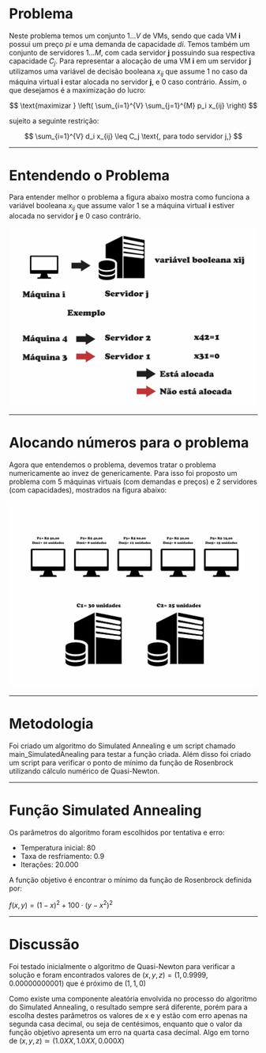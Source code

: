 # Problema

Neste problema temos um conjunto $` {1…V} `$ de VMs, sendo que cada VM **i** possui um preço $` pi `$ e uma demanda de capacidade $` di `$. Temos também um conjunto de servidores $` {1…M} `$, com cada servidor **j** possuindo sua respectiva capacidade $` C_j `$. Para representar a alocação de uma VM **i** em um servidor **j** utilizamos uma variável de decisão booleana $` x_{ij} `$ que assume 1 no caso da máquina virtual **i** estar alocada no  servidor **j**, e 0 caso contrário. Assim, o que desejamos é a maximização do lucro:

$$
\text{maximizar } \left( \sum_{i=1}^{V} \sum_{j=1}^{M} p_i x_{ij} \right)
$$

sujeito a seguinte restrição:

$$
\sum_{i=1}^{V} d_i x_{ij} \leq C_j \text{, para todo servidor j,}
$$

---

# Entendendo o Problema

Para entender melhor o problema a figura abaixo mostra como funciona a variável booleana $` x_{ij} `$ que assume valor 1 se a máquina virtual **i** estiver alocada no servidor **j** e 0 caso contrário.

<p align="center">
    <img src="imagens/entendendoProblema.png" alt="Ilustração de como funciona a variável booleana xij" width="500">
</p>

----

# Alocando números para o problema
Agora que entendemos o problema, devemos tratar o problema numericamente ao invez de genericamente. Para isso foi proposto um problema com 5 máquinas virtuais (com demandas e preços) e 2 servidores (com capacidades), mostrados na figura abaixo:

<p align="center">
    <img src="imagens/ColocandoNumerosAoProblema.png" alt="Acrescentando números ao problema" width="700">
</p>

----

# Metodologia

Foi criado um algoritmo do Simulated Annealing e um script chamado main_SimulatedAnealing para testar a função criada. Além disso foi criado um script para verificar o ponto de mínimo da função de Rosenbrock utilizando cálculo numérico de Quasi-Newton.

---

# Função Simulated Annealing

Os parâmetros do algoritmo foram escolhidos por tentativa e erro:
- Temperatura inicial: 80
- Taxa de resfriamento: 0.9
- Iterações: 20.000

A função objetivo é encontrar o mínimo da função de Rosenbrock definida por:

$` f(x, y) = (1 - x)^2 + 100 \cdot (y - x^2)^2 `$

---

# Discussão

Foi testado inicialmente o algoritmo de Quasi-Newton para verificar a solução e foram encontrados valores de $` (x,y,z) = (1,0.9999,0.00000000001) `$ que é próximo de $` (1,1,0) `$

Como existe uma componente aleatória envolvida no processo do algoritmo do Simulated Annealing, o resultado sempre será diferente, porém para a escolha destes parâmetros os valores de x e y estão com erro apenas na segunda casa decimal, ou seja de centésimos, enquanto que o valor da função objetivo apresenta um erro na quarta casa decimal. Algo em torno de $` (x,y,z)  \simeq  (1.0XX,1.0XX,0.000X) `$

